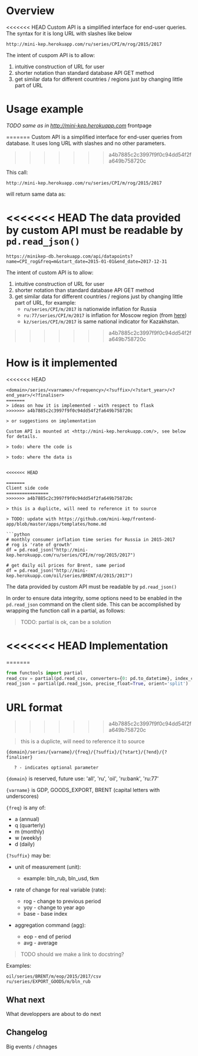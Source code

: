 Overview
========

<<<<<<< HEAD
Custom API is a simplified interface for end-user queries. 
The syntax for it is long URL with slashes like below

```
http://mini-kep.herokuapp.com/ru/series/CPI/m/rog/2015/2017

```
The intent of cuspom API is to allow:
1. intuitive construction of URL for user
2. shorter notation than standard database API GET method 
3. get similar data for different countries / regions just by changing little part of URL


Usage example
============

*TODO same as in http://mini-kep.herokuapp.com* frontpage

=======
Custom API is a simplified interface for end-user queries from database. 
It uses long URL with slashes and no other parameters.
>>>>>>> a4b7885c2c3997f9f0c94dd54f2fa649b758720c

This call: 

```http://mini-kep.herokuapp.com/ru/series/CPI/m/rog/2015/2017```

will return same data as:

<<<<<<< HEAD
The data provided by custom API must be readable by ```pd.read_json()```
=======
```https://minikep-db.herokuapp.com/api/datapoints?name=CPI_rog&freq=m&start_date=2015-01-01&end_date=2017-12-31```

The intent of custom API is to allow:
1. intuitive construction of URL for user
2. shorter notation than standard database API GET method 
3. get similar data for different countries / regions just by changing little part of URL, for example: 
   - ```ru/series/CPI/m/2017``` is nationwide inflation for Russia 
   - ```ru:77/series/CPI/m/2017``` is inflation for Moscow region (from [here](http://www.gks.ru/bgd/regl/b16_17/IssWWW.exe/Stg/10-2-1.xls))  
   - ```kz/series/CPI/m/2017``` is same national indicator for Kazakhstan.
>>>>>>> a4b7885c2c3997f9f0c94dd54f2fa649b758720c


How is it implemented
=====================

<<<<<<< HEAD

```
<domain>/series/<varname>/<frequency>/<?suffix>/<?start_year>/<?end_year>/<?finaliser>
=======
> ideas on how it is implemented - with respect to flask 
>>>>>>> a4b7885c2c3997f9f0c94dd54f2fa649b758720c

> or suggestions on implementation 

Custom API is mounted at <http://mini-kep.herokuapp.com/>, see below for details. 

> todo: where the code is 

> todo: where the data is 


<<<<<<< HEAD

=======
Client side code
================
>>>>>>> a4b7885c2c3997f9f0c94dd54f2fa649b758720c

> this is a duplicte, will need to reference it to source

> TODO: update with https://github.com/mini-kep/frontend-app/blob/master/apps/templates/home.md

```python
# monthly consumer inflation time series for Russia in 2015-2017
# rog is 'rate of growth'
df = pd.read_json("http://mini-kep.herokuapp.com/ru/series/CPI/m/rog/2015/2017")

# get daily oil prices for Brent, same period
df = pd.read_json("http://mini-kep.herokuapp.com/oil/series/BRENT/d/2015/2017") 

```

The data provided by custom API must be readable by ```pd.read_json()```

In order to ensure data integrity, some options need to be enabled in the
```pd.read_json``` command on the client side. This can be accomplished by
wrapping the function call in a partial, as follows:

> TODO: partial is ok, can be a solution 

<<<<<<< HEAD
Implementation 
===============
=======
```python
from functools import partial
read_csv = partial(pd.read_csv, converters={0: pd.to_datetime}, index_col=0)
read_json = partial(pd.read_json, precise_float=True, orient='split')
```

URL format
==========
>>>>>>> a4b7885c2c3997f9f0c94dd54f2fa649b758720c

> this is a duplicte, will need to reference it to source

```
{domain}/series/{varname}/{freq}/{?suffix}/{?start}/{?end}/{?finaliser} 

   ? - indicates optional parameter
```
       
`{domain}` is reserved, future use: 'all', 'ru', 'oil', 'ru:bank', 'ru:77'

`{varname}` is GDP, GOODS_EXPORT, BRENT (capital letters with underscores)

`{freq}` is any of:  
- a (annual)
- q (quarterly)
- m (monthly)
- w (weekly)
- d (daily)

`{?suffix}` may be: 
- unit of measurement (unit):
    - example: bln_rub, bln_usd, tkm
     
- rate of change for real variable (rate):
    - rog - change to previous period
    - yoy - change to year ago
    - base - base index
     
- aggregation command (agg): 
    - eop - end of period
    - avg - average
    
> TODO should we make a link to docstring?    

Examples:

```
oil/series/BRENT/m/eop/2015/2017/csv
ru/series/EXPORT_GOODS/m/bln_rub
```

What next
---------

What developpers are about to do next

Changelog
---------

Big events / chnages
